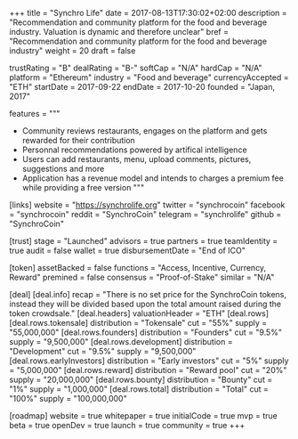 +++
title = "Synchro Life"
date = 2017-08-13T17:30:02+02:00
description = "Recommendation and community platform for the food and beverage industry. Valuation is dynamic and therefore unclear"
bref = "Recommendation and community platform for the food and beverage industry"
weight = 20
draft = false

trustRating = "B"
dealRating = "B-"
softCap = "N/A"
hardCap = "N/A"
platform = "Ethereum"
industry = "Food and beverage"
currencyAccepted = "ETH"
startDate = 2017-09-22
endDate = 2017-10-20
founded = "Japan, 2017"

features = """
- Community reviews restaurants, engages on the platform and gets rewarded for their contribution
- Personnal recommendations powered by artifical intelligence
- Users can add restaurants, menu, upload comments, pictures, suggestions and more
- Application has a revenue model and intends to charges a premium fee while providing a free version
"""

[links]
  website = "https://synchrolife.org"
  twitter = "synchrocoin"
  facebook = "synchrocoin"
  reddit = "SynchroCoin"
  telegram = "synchrolife"
  github = "SynchroCoin"

[trust]
  stage = "Launched"
  advisors = true
  partners = true
  teamIdentity = true
  audit = false
  wallet = true
  disbursementDate = "End of ICO"

[token]
  assetBacked = false
  functions = "Access, Incentive, Currency, Reward"
  premined = false
  consensus = "Proof-of-Stake"
  similar = "N/A"

[deal]
  [deal.info]
    recap = "There is no set price for the SynchroCoin tokens, instead they will be divided based upon the total amount raised during the token crowdsale."
  [deal.headers]
    valuationHeader = "ETH"
  [deal.rows]
    [deal.rows.tokensale]
      distribution = "Tokensale"
      cut = "55%"
      supply = "55,000,000"
    [deal.rows.founders]
      distribution = "Founders"
      cut = "9.5%"
      supply = "9,500,000"
    [deal.rows.development]
      distribution = "Development"
      cut = "9.5%"
      supply = "9,500,000"
    [deal.rows.earlyInvestors]
      distribution = "Early investors"
      cut = "5%"
      supply = "5,000,000"
    [deal.rows.reward]
      distribution = "Reward pool"
      cut = "20%"
      supply = "20,000,000"
    [deal.rows.bounty]
      distribution = "Bounty"
      cut = "1%"
      supply = "1,000,000"
    [deal.rows.total]
      distribution = "Total"
      cut = "100%"
      supply = "100,000,000"


[roadmap]
  website = true
  whitepaper = true
  initialCode = true
  mvp = true
  beta = true
  openDev = true
  launch = true
  community = true
+++
